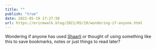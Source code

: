 ```yaml
---
title: ""
publish: "true"
date: 2021-05-19 17:27:50
url: https://ericmwalk.blog/2021/05/19/wondering-if-anyone.html
---
```


Wondering if anyone has used [Shaarli](https://github.com/shaarli/Shaarli) or thought of using something like this to save bookmarks, notes or just things to read later?